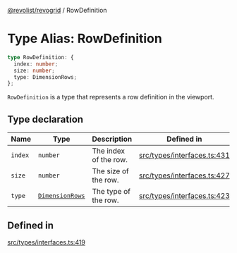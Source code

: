 [@revolist/revogrid](README.md) / RowDefinition

# Type Alias: RowDefinition

```ts
type RowDefinition: {
  index: number;
  size: number;
  type: DimensionRows;
};
```

`RowDefinition` is a type that represents a row definition in the
viewport.

## Type declaration

| Name | Type | Description | Defined in |
| ------ | ------ | ------ | ------ |
| `index` | `number` | The index of the row. | [src/types/interfaces.ts:431](https://github.com/revolist/revogrid/blob/aad859c5867a15f34f8919817adea85dcff4ee63/src/types/interfaces.ts#L431) |
| `size` | `number` | The size of the row. | [src/types/interfaces.ts:427](https://github.com/revolist/revogrid/blob/aad859c5867a15f34f8919817adea85dcff4ee63/src/types/interfaces.ts#L427) |
| `type` | [`DimensionRows`](TypeAlias.DimensionRows.md) | The type of the row. | [src/types/interfaces.ts:423](https://github.com/revolist/revogrid/blob/aad859c5867a15f34f8919817adea85dcff4ee63/src/types/interfaces.ts#L423) |

## Defined in

[src/types/interfaces.ts:419](https://github.com/revolist/revogrid/blob/aad859c5867a15f34f8919817adea85dcff4ee63/src/types/interfaces.ts#L419)
